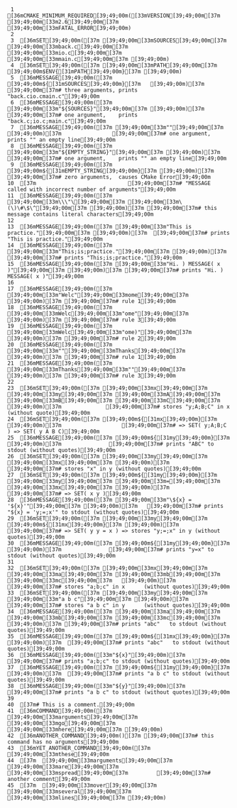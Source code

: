      1	[36mCMAKE_MINIMUM_REQUIRED[39;49;00m([33mVERSION[39;49;00m[37m [39;49;00m[33m2.6[39;49;00m[37m [39;49;00m[33mFATAL_ERROR[39;49;00m)
     2
     3	[36mSET[39;49;00m([37m [39;49;00m[33mSOURCES[39;49;00m[37m [39;49;00m[33mback.c[39;49;00m[37m [39;49;00m[33mio.c[39;49;00m[37m [39;49;00m[33mmain.c[39;49;00m[37m [39;49;00m)
     4	[36mSET[39;49;00m([37m [39;49;00m[33mPATH[39;49;00m[37m [39;49;00m$ENV{[31mPATH[39;49;00m}[37m [39;49;00m)
     5	[36mMESSAGE[39;49;00m([37m [39;49;00m${[31mSOURCES[39;49;00m}[37m   [39;49;00m)[37m      [39;49;00m[37m# three arguments, prints "back.cio.cmain.c"[39;49;00m
     6	[36mMESSAGE[39;49;00m([37m [39;49;00m[33m"${SOURCES}"[39;49;00m[37m [39;49;00m)[37m      [39;49;00m[37m# one argument,    prints "back.c;io.c;main.c"[39;49;00m
     7	[36mMESSAGE[39;49;00m([37m [39;49;00m[33m""[39;49;00m[37m [39;49;00m)[37m                [39;49;00m[37m# one argument,    prints "" an empty line[39;49;00m
     8	[36mMESSAGE[39;49;00m([37m [39;49;00m[33m"${EMPTY_STRING}"[39;49;00m[37m [39;49;00m)[37m [39;49;00m[37m# one argument,    prints "" an empty line[39;49;00m
     9	[36mMESSAGE[39;49;00m([37m [39;49;00m${[31mEMPTY_STRING[39;49;00m}[37m [39;49;00m)[37m   [39;49;00m[37m# zero arguments,  causes CMake Error[39;49;00m
    10	[37m                             [39;49;00m[37m# "MESSAGE called with incorrect number of arguments"[39;49;00m
    11	[36mMESSAGE[39;49;00m([37m [39;49;00m[33m\\\"\[39;49;00m[37m [39;49;00m[33m\(\)\#\$\^[39;49;00m[37m [39;49;00m)[37m [39;49;00m[37m# this message contains literal characters[39;49;00m
    12
    13	[36mMESSAGE[39;49;00m([37m [39;49;00m[33m"This is practice."[39;49;00m[37m [39;49;00m)[37m  [39;49;00m[37m# prints "This is practice."[39;49;00m
    14	[36mMESSAGE[39;49;00m([37m [39;49;00m[33m"This;is;practice."[39;49;00m[37m [39;49;00m)[37m  [39;49;00m[37m# prints "This;is;practice."[39;49;00m
    15	[36mMESSAGE[39;49;00m([37m [39;49;00m[33m"Hi. ) MESSAGE( x )"[39;49;00m[37m [39;49;00m)[37m [39;49;00m[37m# prints "Hi. ) MESSAGE( x )"[39;49;00m
    16
    17	[36mMESSAGE[39;49;00m([37m [39;49;00m[33m"Welc"[39;49;00m[33mome[39;49;00m[37m [39;49;00m)[37m [39;49;00m[37m# rule 1[39;49;00m
    18	[36mMESSAGE[39;49;00m([37m [39;49;00m[33mWelc[39;49;00m[33m"ome"[39;49;00m[37m [39;49;00m)[37m [39;49;00m[37m# rule 3[39;49;00m
    19	[36mMESSAGE[39;49;00m([37m [39;49;00m[33mWelc[39;49;00m[33m"ome)"[39;49;00m[37m [39;49;00m)[37m [39;49;00m[37m# rule 2[39;49;00m
    20	[36mMESSAGE[39;49;00m([37m [39;49;00m[33m""[39;49;00m[33mThanks[39;49;00m[37m [39;49;00m)[37m [39;49;00m[37m# rule 1[39;49;00m
    21	[36mMESSAGE[39;49;00m([37m [39;49;00m[33mThanks[39;49;00m[33m""[39;49;00m[37m [39;49;00m)[37m [39;49;00m[37m# rule 3[39;49;00m
    22
    23	[36mSET[39;49;00m([37m [39;49;00m[33mx[39;49;00m[37m [39;49;00m[33my[39;49;00m[37m [39;49;00m[33mA[39;49;00m[37m [39;49;00m[33mB[39;49;00m[37m [39;49;00m[33mC[39;49;00m[37m [39;49;00m)[37m              [39;49;00m[37m# stores "y;A;B;C" in x (without quote)[39;49;00m
    24	[36mSET[39;49;00m([37m [39;49;00m${[31mx[39;49;00m}[37m [39;49;00m)[37m                   [39;49;00m[37m# => SET( y;A;B;C ) => SET( y A B C)[39;49;00m
    25	[36mMESSAGE[39;49;00m([37m [39;49;00m${[31my[39;49;00m}[37m [39;49;00m)[37m               [39;49;00m[37m# prints "ABC" to stdout (without quotes)[39;49;00m
    26	[36mSET[39;49;00m([37m [39;49;00m[33my[39;49;00m[37m [39;49;00m[33mx[39;49;00m[37m [39;49;00m)[37m                    [39;49;00m[37m# stores "x" in y (without quotes)[39;49;00m
    27	[36mSET[39;49;00m([37m [39;49;00m${[31my[39;49;00m}[37m [39;49;00m[33my[39;49;00m[37m [39;49;00m[33m=[39;49;00m[37m [39;49;00m[33mx[39;49;00m[37m [39;49;00m)[37m             [39;49;00m[37m# => SET( x y )[39;49;00m
    28	[36mMESSAGE[39;49;00m([37m [39;49;00m[33m"\${x} = '${x}'"[39;49;00m[37m [39;49;00m)[37m   [39;49;00m[37m# prints "${x} = 'y;=;x'" to stdout (without quotes)[39;49;00m
    29	[36mSET[39;49;00m([37m [39;49;00m[33my[39;49;00m[37m [39;49;00m${[31mx[39;49;00m}[37m [39;49;00m)[37m                 [39;49;00m[37m# => SET( y y = x ) => stores "y;=;x" in y (without quotes)[39;49;00m
    30	[36mMESSAGE[39;49;00m([37m [39;49;00m${[31my[39;49;00m}[37m [39;49;00m)[37m               [39;49;00m[37m# prints "y=x" to stdout (without quotes)[39;49;00m
    31
    32	[36mSET[39;49;00m([37m [39;49;00m[33mx[39;49;00m[37m [39;49;00m[33ma[39;49;00m[37m [39;49;00m[33mb[39;49;00m[37m [39;49;00m[33mc[39;49;00m[37m   [39;49;00m)[37m [39;49;00m[37m# stores "a;b;c" in x      (without quotes)[39;49;00m
    33	[36mSET[39;49;00m([37m [39;49;00m[33my[39;49;00m[37m [39;49;00m[33m"a b c"[39;49;00m[37m [39;49;00m)[37m [39;49;00m[37m# stores "a b c" in y      (without quotes)[39;49;00m
    34	[36mMESSAGE[39;49;00m([37m [39;49;00m[33ma[39;49;00m[37m [39;49;00m[33mb[39;49;00m[37m [39;49;00m[33mc[39;49;00m[37m [39;49;00m)[37m [39;49;00m[37m# prints "abc"   to stdout (without quotes)[39;49;00m
    35	[36mMESSAGE[39;49;00m([37m [39;49;00m${[31mx[39;49;00m}[37m [39;49;00m)[37m  [39;49;00m[37m# prints "abc"   to stdout (without quotes)[39;49;00m
    36	[36mMESSAGE[39;49;00m([33m"${x}"[39;49;00m)[37m  [39;49;00m[37m# prints "a;b;c" to stdout (without quotes)[39;49;00m
    37	[36mMESSAGE[39;49;00m([37m [39;49;00m${[31my[39;49;00m}[37m [39;49;00m)[37m  [39;49;00m[37m# prints "a b c" to stdout (without quotes)[39;49;00m
    38	[36mMESSAGE[39;49;00m([33m"${y}"[39;49;00m)[37m  [39;49;00m[37m# prints "a b c" to stdout (without quotes)[39;49;00m
    39
    40	[37m# This is a comment.[39;49;00m
    41	[36mCOMMAND[39;49;00m([37m [39;49;00m[33marguments[39;49;00m[37m [39;49;00m[33mgo[39;49;00m[37m [39;49;00m[33mhere[39;49;00m[37m [39;49;00m)
    42	[36mANOTHER_COMMAND[39;49;00m()[37m [39;49;00m[37m# this command has no arguments[39;49;00m
    43	[36mYET_ANOTHER_COMMAND[39;49;00m([37m [39;49;00m[33mthese[39;49;00m
    44	[37m  [39;49;00m[33marguments[39;49;00m[37m [39;49;00m[33mare[39;49;00m[37m [39;49;00m[33mspread[39;49;00m[37m         [39;49;00m[37m# another comment[39;49;00m
    45	[37m  [39;49;00m[33mover[39;49;00m[37m [39;49;00m[33mseveral[39;49;00m[37m [39;49;00m[33mlines[39;49;00m[37m [39;49;00m)
